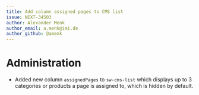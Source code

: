 ```yaml
---
title: Add column assigned pages to CMS list
issue: NEXT-34503
author: Alexander Menk
author_email: a.menk@imi.de
author_github: @amenk
---
```

# Administration
* Added new column `assignedPages` to `sw-cms-list` which displays up to 3 categories or products a page is assigned to, which is hidden by default.
